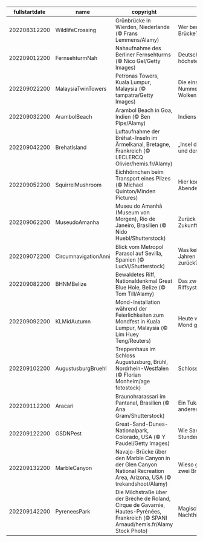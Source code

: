 |fullstartdate|name|copyright|title|image|
|--|--|--|--|--|
202208312200|WildlifeCrossing|Grünbrücke in Wierden, Niederlande (© Frans Lemmens/Alamy)|Wer benutzt diese Brücke?|![](/de-DE/2022/09/202208312200WildlifeCrossing.jpg)|
202209012200|FernsehturmNah|Nahaufnahme des Berliner Fernsehturms (© Nico Gel/Getty Images)|Deutschlands höchstes Bauwerk|![](/de-DE/2022/09/202209012200FernsehturmNah.jpg)|
202209022200|MalaysiaTwinTowers|Petronas Towers, Kuala Lumpur, Malaysia (© tampatra/Getty Images)|Die einstige Nummer 1 unter den Wolkenkratzern|![](/de-DE/2022/09/202209022200MalaysiaTwinTowers.jpg)|
202209032200|ArambolBeach|Arambol Beach in Goa, Indien (© Ben Pipe/Alamy)|Indiens Riviera|![](/de-DE/2022/09/202209032200ArambolBeach.jpg)|
202209042200|BrehatIsland|Luftaufnahme der Bréhat-Inseln im Ärmelkanal, Bretagne, Frankreich (© LECLERCQ Olivier/hemis.fr/Alamy)|„Insel der Blumen und der rosa Felsen“|![](/de-DE/2022/09/202209042200BrehatIsland.jpg)|
202209052200|SquirrelMushroom|Eichhörnchen beim Transport eines Pilzes (© Michael Quinton/Minden Pictures)|Hier kommt das Abendessen!|![](/de-DE/2022/09/202209052200SquirrelMushroom.jpg)|
202209062200|MuseudoAmanha|Museu do Amanhã (Museum von Morgen), Rio de Janeiro, Brasilien (© Nido Huebl/Shutterstock)|Zurück in die Zukunft|![](/de-DE/2022/09/202209062200MuseudoAmanha.jpg)|
202209072200|CircumnavigationAnni|Blick vom Metropol Parasol auf Sevilla, Spanien (© LucVi/Shutterstock)|Was kehrte vor 500 Jahren in die Stadt zurück?|![](/de-DE/2022/09/202209072200CircumnavigationAnni.jpg)|
202209082200|BHNMBelize|Bewaldetes Riff, Nationaldenkmal Great Blue Hole, Belize (© Tom Till/Alamy)|Das zweitgrößte Riffsystem der Erde|![](/de-DE/2022/09/202209082200BHNMBelize.jpg)|
202209092200|KLMidAutumn|Mond-Installation während der Feierlichkeiten zum Mondfest in Kuala Lumpur, Malaysia (© Lim Huey Teng/Reuters)|Heute wird der Mond gefeiert!|![](/de-DE/2022/09/202209092200KLMidAutumn.jpg)|
202209102200|AugustusburgBruehl|Treppenhaus im Schloss Augustusburg, Brühl, Nordrhein-Westfalen (© Florian Monheim/age fotostock)|Schlossbesichtigung|![](/de-DE/2022/09/202209102200AugustusburgBruehl.jpg)|
202209112200|Aracari|Braunohrarassari im Pantanal, Brasilien (© Ana Gram/Shutterstock)|Ein Tukan der etwas anderen Art|![](/de-DE/2022/09/202209112200Aracari.jpg)|
202209122200|GSDNPest|Great-Sand-Dunes-Nationalpark, Colorado, USA (© Y Paudel/Getty Images)|Wie Sand im Stundenglas|![](/de-DE/2022/09/202209122200GSDNPest.jpg)|
202209132200|MarbleCanyon|Navajo-Brücke über den Marble Canyon in der Glen Canyon National Recreation Area, Arizona, USA (© trekandshoot/Alamy)|Wieso gibt es hier zwei Brücken?|![](/de-DE/2022/09/202209132200MarbleCanyon.jpg)|
202209142200|PyreneesPark|Die Milchstraße über der Brèche de Roland, Cirque de Gavarnie, Hautes-Pyrénées, Frankreich (© SPANI Arnaud/hemis.fr/Alamy Stock Photo)|Magischer Nachthimmel|![](/de-DE/2022/09/202209142200PyreneesPark.jpg)|
